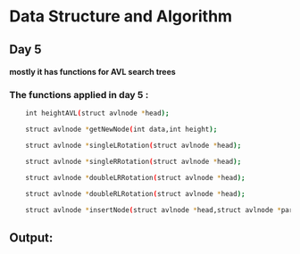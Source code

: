 # Data Structure and Algorithm

## Day 5

#### mostly it has functions for AVL search trees

### The functions applied in day 5 :
```sh
    int heightAVL(struct avlnode *head);

    struct avlnode *getNewNode(int data,int height);

    struct avlnode *singleLRotation(struct avlnode *head);

    struct avlnode *singleRRotation(struct avlnode *head);

    struct avlnode *doubleLRRotation(struct avlnode *head);

    struct avlnode *doubleRLRotation(struct avlnode *head);

    struct avlnode *insertNode(struct avlnode *head,struct avlnode *parent,int data);

```

## Output:
```sh


```